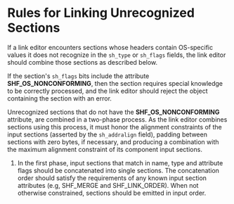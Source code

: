 # Rules for Linking Unrecognized Sections

If a link editor encounters sections whose headers contain OS-specific values it does not recognize in the `sh_type` or `sh_flags` fields, the link editor should combine those sections as described below.

If the section's `sh_flags` bits include the attribute **SHF_OS_NONCONFORMING**, then the section requires special knowledge to be correctly processed, and the link editor should reject the object containing the section with an error.

Unrecognized sections that do not have the **SHF_OS_NONCONFORMING** attribute, are combined in a two-phase process. As the link editor combines sections using this process, it must honor the alignment constraints of the input sections (asserted by the `sh_addralign` field), padding between sections with zero bytes, if necessary, and producing a combination with the maximum alignment constraint of its component input sections.

1. In the first phase, input sections that match in name, type and attribute flags should be concatenated into single sections. The concatenation order should satisfy the requirements of any known input section attributes (e.g, SHF_MERGE and SHF_LINK_ORDER). When not otherwise constrained, sections should be emitted in input order.
